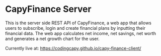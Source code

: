 # CapyFinance Server

This is the server side REST API of CapyFinance, a web app that allows users to subscribe, login and create financial plans by inputting their financial data. The web app calculates net income, net savings, net worth and generates a net growth chart for the user.

Currently live  at: https://codingcapy.github.io/capy-finance-client/
